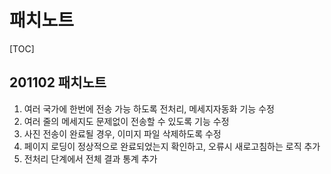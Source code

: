# 패치노트
[TOC]

## 201102 패치노트
1. 여러 국가에 한번에 전송 가능 하도록 전처리, 메세지자동화 기능 수정
1. 여러 줄의 메세지도 문제없이 전송할 수 있도록 기능 수정
1. 사진 전송이 완료될 경우, 이미지 파일 삭제하도록 수정
1. 페이지 로딩이 정상적으로 완료되었는지 확인하고, 오류시 새로고침하는 로직 추가
1. 전처리 단계에서 전체 결과 통계 추가